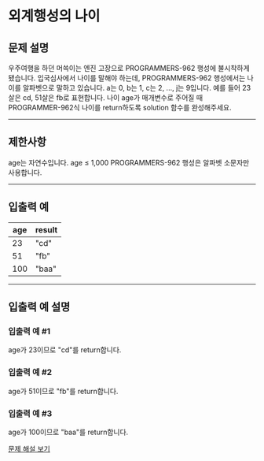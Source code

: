 # 외계행성의 나이

## 문제 설명
우주여행을 하던 머쓱이는 엔진 고장으로 PROGRAMMERS-962 행성에 불시착하게 됐습니다. 입국심사에서 나이를 말해야 하는데, PROGRAMMERS-962 행성에서는 나이를 알파벳으로 말하고 있습니다. a는 0, b는 1, c는 2, ..., j는 9입니다. 예를 들어 23살은 cd, 51살은 fb로 표현합니다. 나이 age가 매개변수로 주어질 때 PROGRAMMER-962식 나이를 return하도록 solution 함수를 완성해주세요.

---

## 제한사항
age는 자연수입니다.
age ≤ 1,000
PROGRAMMERS-962 행성은 알파벳 소문자만 사용합니다.

---

## 입출력 예
| age | result |
|-----|--------|
| 23  | "cd"   |
| 51  | "fb"   |
| 100 | "baa"  |

---

## 입출력 예 설명

### 입출력 예 #1
age가 23이므로 "cd"를 return합니다.

### 입출력 예 #2
age가 51이므로 "fb"를 return합니다.

### 입출력 예 #3
age가 100이므로 "baa"를 return합니다.

[문제 해설 보기](./문제해설.md)
